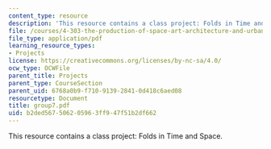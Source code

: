 ```yaml
---
content_type: resource
description: 'This resource contains a class project: Folds in Time and Space.'
file: /courses/4-303-the-production-of-space-art-architecture-and-urbanism-in-dialogue-fall-2006/b2ded567506205963ff947f51b2df662_group7.pdf
file_type: application/pdf
learning_resource_types:
- Projects
license: https://creativecommons.org/licenses/by-nc-sa/4.0/
ocw_type: OCWFile
parent_title: Projects
parent_type: CourseSection
parent_uid: 6768a0b9-f710-9139-2841-0d418c6aed08
resourcetype: Document
title: group7.pdf
uid: b2ded567-5062-0596-3ff9-47f51b2df662
---
```

This resource contains a class project: Folds in Time and Space.